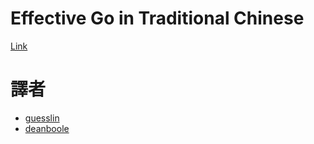 # Effective Go in Traditional Chinese

[Link](https://guesslin.github.io/effective_go)

# 譯者

* [guesslin](https://github.com/guesslin)
* [deanboole](https://github.com/deanboole)
